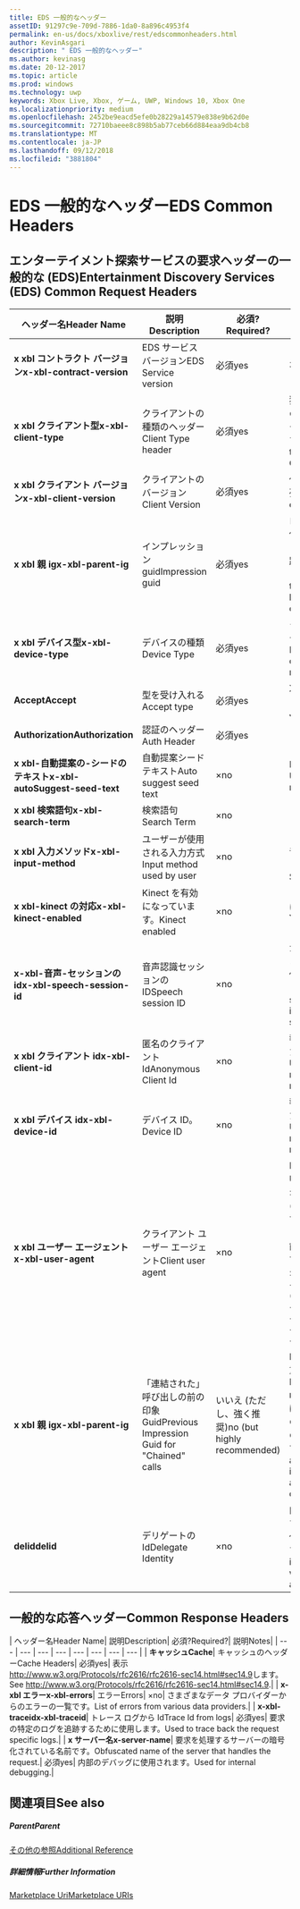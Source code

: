 ```yaml
---
title: EDS 一般的なヘッダー
assetID: 91297c9e-709d-7886-1da0-8a896c4953f4
permalink: en-us/docs/xboxlive/rest/edscommonheaders.html
author: KevinAsgari
description: " EDS 一般的なヘッダー"
ms.author: kevinasg
ms.date: 20-12-2017
ms.topic: article
ms.prod: windows
ms.technology: uwp
keywords: Xbox Live, Xbox, ゲーム, UWP, Windows 10, Xbox One
ms.localizationpriority: medium
ms.openlocfilehash: 2452be9eacd5efe0b28229a14579e838e9b62d0e
ms.sourcegitcommit: 72710baeee8c898b5ab77ceb66d884eaa9db4cb8
ms.translationtype: MT
ms.contentlocale: ja-JP
ms.lasthandoff: 09/12/2018
ms.locfileid: "3881804"
---
```

# <a name="eds-common-headers"></a><span data-ttu-id="a9cef-104">EDS 一般的なヘッダー</span><span class="sxs-lookup"><span data-stu-id="a9cef-104">EDS Common Headers</span></span>

<a id="ID4EO"></a>



## <a name="entertainment-discovery-services-eds-common-request-headers"></a><span data-ttu-id="a9cef-105">エンターテイメント探索サービスの要求ヘッダーの一般的な (EDS)</span><span class="sxs-lookup"><span data-stu-id="a9cef-105">Entertainment Discovery Services (EDS) Common Request Headers</span></span>

| <span data-ttu-id="a9cef-106">ヘッダー名</span><span class="sxs-lookup"><span data-stu-id="a9cef-106">Header Name</span></span>| <span data-ttu-id="a9cef-107">説明</span><span class="sxs-lookup"><span data-stu-id="a9cef-107">Description</span></span>| <span data-ttu-id="a9cef-108">必須?</span><span class="sxs-lookup"><span data-stu-id="a9cef-108">Required?</span></span>| <span data-ttu-id="a9cef-109">説明</span><span class="sxs-lookup"><span data-stu-id="a9cef-109">Notes</span></span>|
| --- | --- | --- | --- |
| <b><span data-ttu-id="a9cef-110">x xbl コントラクト バージョン</span><span class="sxs-lookup"><span data-stu-id="a9cef-110">x-xbl-contract-version</span></span></b>| <span data-ttu-id="a9cef-111">EDS サービス バージョン</span><span class="sxs-lookup"><span data-stu-id="a9cef-111">EDS Service version</span></span>| <span data-ttu-id="a9cef-112">必須</span><span class="sxs-lookup"><span data-stu-id="a9cef-112">yes</span></span>| <span data-ttu-id="a9cef-113">3.2</span><span class="sxs-lookup"><span data-stu-id="a9cef-113">3.2</span></span>|
| <b><span data-ttu-id="a9cef-114">x xbl クライアント型</span><span class="sxs-lookup"><span data-stu-id="a9cef-114">x-xbl-client-type</span></span></b>| <span data-ttu-id="a9cef-115">クライアントの種類のヘッダー</span><span class="sxs-lookup"><span data-stu-id="a9cef-115">Client Type header</span></span>| <span data-ttu-id="a9cef-116">必須</span><span class="sxs-lookup"><span data-stu-id="a9cef-116">yes</span></span>| <span data-ttu-id="a9cef-117">独自のクライアントの種類を取得するチームに問い合わせます。</span><span class="sxs-lookup"><span data-stu-id="a9cef-117">Speak to team to get your own Client Type .</span></span>|
| <b><span data-ttu-id="a9cef-118">x xbl クライアント バージョン</span><span class="sxs-lookup"><span data-stu-id="a9cef-118">x-xbl-client-version</span></span></b>| <span data-ttu-id="a9cef-119">クライアントのバージョン</span><span class="sxs-lookup"><span data-stu-id="a9cef-119">Client Version</span></span>| <span data-ttu-id="a9cef-120">必須</span><span class="sxs-lookup"><span data-stu-id="a9cef-120">yes</span></span>| <span data-ttu-id="a9cef-121">任意の空でない文字列。</span><span class="sxs-lookup"><span data-stu-id="a9cef-121">Any non-empty string.</span></span>|
| <b><span data-ttu-id="a9cef-122">x xbl 親 ig</span><span class="sxs-lookup"><span data-stu-id="a9cef-122">x-xbl-parent-ig</span></span></b>| <span data-ttu-id="a9cef-123">インプレッション guid</span><span class="sxs-lookup"><span data-stu-id="a9cef-123">Impression guid</span></span>| <span data-ttu-id="a9cef-124">必須</span><span class="sxs-lookup"><span data-stu-id="a9cef-124">yes</span></span>| <span data-ttu-id="a9cef-125">ログに記録し、その他のサービス呼び出しの間での要求を追跡するために使用します。</span><span class="sxs-lookup"><span data-stu-id="a9cef-125">Used to track request in logs and across other service calls.</span></span>|
| <b><span data-ttu-id="a9cef-126">x xbl デバイス型</span><span class="sxs-lookup"><span data-stu-id="a9cef-126">x-xbl-device-type</span></span></b>| <span data-ttu-id="a9cef-127">デバイスの種類</span><span class="sxs-lookup"><span data-stu-id="a9cef-127">Device Type</span></span>| <span data-ttu-id="a9cef-128">必須</span><span class="sxs-lookup"><span data-stu-id="a9cef-128">yes</span></span>| <span data-ttu-id="a9cef-129">クライアントを表すデバイスです。</span><span class="sxs-lookup"><span data-stu-id="a9cef-129">Device that the client is representing .</span></span>|
| <b><span data-ttu-id="a9cef-130">Accept</span><span class="sxs-lookup"><span data-stu-id="a9cef-130">Accept</span></span></b>| <span data-ttu-id="a9cef-131">型を受け入れる</span><span class="sxs-lookup"><span data-stu-id="a9cef-131">Accept type</span></span>| <span data-ttu-id="a9cef-132">必須</span><span class="sxs-lookup"><span data-stu-id="a9cef-132">yes</span></span>| <span data-ttu-id="a9cef-133">XML または JSON します。</span><span class="sxs-lookup"><span data-stu-id="a9cef-133">XML or JSON.</span></span>|
| <b><span data-ttu-id="a9cef-134">Authorization</span><span class="sxs-lookup"><span data-stu-id="a9cef-134">Authorization</span></span></b>| <span data-ttu-id="a9cef-135">認証のヘッダー</span><span class="sxs-lookup"><span data-stu-id="a9cef-135">Auth Header</span></span>| <span data-ttu-id="a9cef-136">必須</span><span class="sxs-lookup"><span data-stu-id="a9cef-136">yes</span></span>|  |
| <b><span data-ttu-id="a9cef-137">x xbl-自動提案の-シードのテキスト</span><span class="sxs-lookup"><span data-stu-id="a9cef-137">x-xbl-autoSuggest-seed-text</span></span></b>| <span data-ttu-id="a9cef-138">自動提案シード テキスト</span><span class="sxs-lookup"><span data-stu-id="a9cef-138">Auto suggest seed text</span></span>| <span data-ttu-id="a9cef-139">×</span><span class="sxs-lookup"><span data-stu-id="a9cef-139">no</span></span>| <span data-ttu-id="a9cef-140">BI の使用と関連性</span><span class="sxs-lookup"><span data-stu-id="a9cef-140">Used For BI and relevance</span></span>|
| <b><span data-ttu-id="a9cef-141">x xbl 検索語句</span><span class="sxs-lookup"><span data-stu-id="a9cef-141">x-xbl-search-term</span></span></b>| <span data-ttu-id="a9cef-142">検索語句</span><span class="sxs-lookup"><span data-stu-id="a9cef-142">Search Term</span></span>| <span data-ttu-id="a9cef-143">×</span><span class="sxs-lookup"><span data-stu-id="a9cef-143">no</span></span>|  |
| <b><span data-ttu-id="a9cef-144">x xbl 入力メソッド</span><span class="sxs-lookup"><span data-stu-id="a9cef-144">x-xbl-input-method</span></span></b>| <span data-ttu-id="a9cef-145">ユーザーが使用される入力方式</span><span class="sxs-lookup"><span data-stu-id="a9cef-145">Input method used by user</span></span>| <span data-ttu-id="a9cef-146">×</span><span class="sxs-lookup"><span data-stu-id="a9cef-146">no</span></span>| <span data-ttu-id="a9cef-147">コント ローラー、音声認識、Kinect します。</span><span class="sxs-lookup"><span data-stu-id="a9cef-147">Controller, Speech, Kinect .</span></span>|
| <b><span data-ttu-id="a9cef-148">x xbl-kinect の対応</span><span class="sxs-lookup"><span data-stu-id="a9cef-148">x-xbl-kinect-enabled</span></span></b>| <span data-ttu-id="a9cef-149">Kinect を有効になっています。</span><span class="sxs-lookup"><span data-stu-id="a9cef-149">Kinect enabled</span></span>| <span data-ttu-id="a9cef-150">×</span><span class="sxs-lookup"><span data-stu-id="a9cef-150">no</span></span>| <span data-ttu-id="a9cef-151">はい/いいえ。</span><span class="sxs-lookup"><span data-stu-id="a9cef-151">Yes/no.</span></span>|
| <b><span data-ttu-id="a9cef-152">x-xbl-音声-セッションの id</span><span class="sxs-lookup"><span data-stu-id="a9cef-152">x-xbl-speech-session-id</span></span></b>| <span data-ttu-id="a9cef-153">音声認識セッションの ID</span><span class="sxs-lookup"><span data-stu-id="a9cef-153">Speech session ID</span></span>| <span data-ttu-id="a9cef-154">×</span><span class="sxs-lookup"><span data-stu-id="a9cef-154">no</span></span>| <span data-ttu-id="a9cef-155">かどうかのセッションでは、音声認識を使用して開始されました。</span><span class="sxs-lookup"><span data-stu-id="a9cef-155">Whether session was initiated using speech.</span></span>|
| <b><span data-ttu-id="a9cef-156">x xbl クライアント id</span><span class="sxs-lookup"><span data-stu-id="a9cef-156">x-xbl-client-id</span></span></b>| <span data-ttu-id="a9cef-157">匿名のクライアント Id</span><span class="sxs-lookup"><span data-stu-id="a9cef-157">Anonymous Client Id</span></span>| <span data-ttu-id="a9cef-158">×</span><span class="sxs-lookup"><span data-stu-id="a9cef-158">no</span></span>| <span data-ttu-id="a9cef-159">報告 BI と関連性のために使用します。</span><span class="sxs-lookup"><span data-stu-id="a9cef-159">Used for BI reporting and relevance.</span></span>|
| <b><span data-ttu-id="a9cef-160">x xbl デバイス id</span><span class="sxs-lookup"><span data-stu-id="a9cef-160">x-xbl-device-id</span></span></b>| <span data-ttu-id="a9cef-161">デバイス ID。</span><span class="sxs-lookup"><span data-stu-id="a9cef-161">Device ID</span></span>| <span data-ttu-id="a9cef-162">×</span><span class="sxs-lookup"><span data-stu-id="a9cef-162">no</span></span>| <span data-ttu-id="a9cef-163">報告 BI と関連性のために使用します。</span><span class="sxs-lookup"><span data-stu-id="a9cef-163">Used for BI reporting and relevance.</span></span>|
| <b><span data-ttu-id="a9cef-164">x xbl ユーザー エージェント</span><span class="sxs-lookup"><span data-stu-id="a9cef-164">x-xbl-user-agent</span></span></b>| <span data-ttu-id="a9cef-165">クライアント ユーザー エージェント</span><span class="sxs-lookup"><span data-stu-id="a9cef-165">Client user agent</span></span>| <span data-ttu-id="a9cef-166">×</span><span class="sxs-lookup"><span data-stu-id="a9cef-166">no</span></span>| <span data-ttu-id="a9cef-167">BI に使われます。</span><span class="sxs-lookup"><span data-stu-id="a9cef-167">Used for BI.</span></span> <span data-ttu-id="a9cef-168">"&lt;名 >/&lt;バージョン > (&lt;OS バージョン > です。&lt;プラットフォーム > です。&lt;機能 > です。&lt;製造 > です。&lt;モデル >)"。</span><span class="sxs-lookup"><span data-stu-id="a9cef-168">"&lt;name>/&lt;version> (&lt;OS version>; &lt;platform>; &lt;capability>; &lt;manufacture>; &lt;model>)".</span></span>|
| <b><span data-ttu-id="a9cef-169">x xbl 親 ig</span><span class="sxs-lookup"><span data-stu-id="a9cef-169">x-xbl-parent-ig</span></span></b>| <span data-ttu-id="a9cef-170">「連結された」呼び出しの前の印象 Guid</span><span class="sxs-lookup"><span data-stu-id="a9cef-170">Previous Impression Guid for "Chained" calls</span></span>| <span data-ttu-id="a9cef-171">いいえ (ただし、強く推奨)</span><span class="sxs-lookup"><span data-stu-id="a9cef-171">no (but highly recommended)</span></span>| <span data-ttu-id="a9cef-172">BI 関連性のために重要です。</span><span class="sxs-lookup"><span data-stu-id="a9cef-172">Important for BI relevance.</span></span> <span data-ttu-id="a9cef-173">たとえば、参照の呼び出しの IG は、呼び出しの詳細は次の親 IG です。</span><span class="sxs-lookup"><span data-stu-id="a9cef-173">For example, a Browse call's IG is the parent IG for a following up detail call.</span></span>|
| <b><span data-ttu-id="a9cef-174">delid</span><span class="sxs-lookup"><span data-stu-id="a9cef-174">delid</span></span></b>| <span data-ttu-id="a9cef-175">デリゲートの Id</span><span class="sxs-lookup"><span data-stu-id="a9cef-175">Delegate Identity</span></span>| <span data-ttu-id="a9cef-176">×</span><span class="sxs-lookup"><span data-stu-id="a9cef-176">no</span></span>| <span data-ttu-id="a9cef-177">内部サービスで使用すると、ユーザーの代わりに動作します。</span><span class="sxs-lookup"><span data-stu-id="a9cef-177">Used by internal services to work on behalf of a user.</span></span>|

## <a name="common-response-headers"></a><span data-ttu-id="a9cef-178">一般的な応答ヘッダー</span><span class="sxs-lookup"><span data-stu-id="a9cef-178">Common Response Headers</span></span>

| <span data-ttu-id="a9cef-179">ヘッダー名</span><span class="sxs-lookup"><span data-stu-id="a9cef-179">Header Name</span></span>| <span data-ttu-id="a9cef-180">説明</span><span class="sxs-lookup"><span data-stu-id="a9cef-180">Description</span></span>| <span data-ttu-id="a9cef-181">必須?</span><span class="sxs-lookup"><span data-stu-id="a9cef-181">Required?</span></span>| <span data-ttu-id="a9cef-182">説明</span><span class="sxs-lookup"><span data-stu-id="a9cef-182">Notes</span></span>|
| --- | --- | --- | --- | --- | --- | --- | --- |
| <b><span data-ttu-id="a9cef-183">キャッシュ</span><span class="sxs-lookup"><span data-stu-id="a9cef-183">Cache</span></span></b>| <span data-ttu-id="a9cef-184">キャッシュのヘッダー</span><span class="sxs-lookup"><span data-stu-id="a9cef-184">Cache Headers</span></span>| <span data-ttu-id="a9cef-185">必須</span><span class="sxs-lookup"><span data-stu-id="a9cef-185">yes</span></span>| <span data-ttu-id="a9cef-186">表示<a href="http://www.w3.org/Protocols/rfc2616/rfc2616-sec14.html#sec14.9">http://www.w3.org/Protocols/rfc2616/rfc2616-sec14.html#sec14.9</a>します。</span><span class="sxs-lookup"><span data-stu-id="a9cef-186">See <a href="http://www.w3.org/Protocols/rfc2616/rfc2616-sec14.html#sec14.9">http://www.w3.org/Protocols/rfc2616/rfc2616-sec14.html#sec14.9</a>.</span></span>|
| <b><span data-ttu-id="a9cef-187">x-xbl エラー</span><span class="sxs-lookup"><span data-stu-id="a9cef-187">x-xbl-errors</span></span></b>| <span data-ttu-id="a9cef-188">エラー</span><span class="sxs-lookup"><span data-stu-id="a9cef-188">Errors</span></span>| <span data-ttu-id="a9cef-189">×</span><span class="sxs-lookup"><span data-stu-id="a9cef-189">no</span></span>| <span data-ttu-id="a9cef-190">さまざまなデータ プロバイダーからのエラーの一覧です。</span><span class="sxs-lookup"><span data-stu-id="a9cef-190">List of errors from various data providers.</span></span>|
| <b><span data-ttu-id="a9cef-191">x-xbl-traceid</span><span class="sxs-lookup"><span data-stu-id="a9cef-191">x-xbl-traceid</span></span></b>| <span data-ttu-id="a9cef-192">トレース ログから Id</span><span class="sxs-lookup"><span data-stu-id="a9cef-192">Trace Id from logs</span></span>| <span data-ttu-id="a9cef-193">必須</span><span class="sxs-lookup"><span data-stu-id="a9cef-193">yes</span></span>| <span data-ttu-id="a9cef-194">要求の特定のログを追跡するために使用します。</span><span class="sxs-lookup"><span data-stu-id="a9cef-194">Used to trace back the request specific logs.</span></span>|
| <b><span data-ttu-id="a9cef-195">x サーバー名</span><span class="sxs-lookup"><span data-stu-id="a9cef-195">x-server-name</span></span></b>| <span data-ttu-id="a9cef-196">要求を処理するサーバーの暗号化されている名前です。</span><span class="sxs-lookup"><span data-stu-id="a9cef-196">Obfuscated name of the server that handles the request.</span></span>| <span data-ttu-id="a9cef-197">必須</span><span class="sxs-lookup"><span data-stu-id="a9cef-197">yes</span></span>| <span data-ttu-id="a9cef-198">内部のデバッグに使用されます。</span><span class="sxs-lookup"><span data-stu-id="a9cef-198">Used for internal debugging.</span></span>|

<a id="ID4EECAC"></a>


## <a name="see-also"></a><span data-ttu-id="a9cef-199">関連項目</span><span class="sxs-lookup"><span data-stu-id="a9cef-199">See also</span></span>

<a id="ID4EGCAC"></a>


##### <a name="parent"></a><span data-ttu-id="a9cef-200">Parent</span><span class="sxs-lookup"><span data-stu-id="a9cef-200">Parent</span></span>  

[<span data-ttu-id="a9cef-201">その他の参照</span><span class="sxs-lookup"><span data-stu-id="a9cef-201">Additional Reference</span></span>](atoc-xboxlivews-reference-additional.md)


<a id="ID4ESCAC"></a>


##### <a name="further-information"></a><span data-ttu-id="a9cef-202">詳細情報</span><span class="sxs-lookup"><span data-stu-id="a9cef-202">Further Information</span></span>

[<span data-ttu-id="a9cef-203">Marketplace Uri</span><span class="sxs-lookup"><span data-stu-id="a9cef-203">Marketplace URIs</span></span>](../uri/marketplace/atoc-reference-marketplace.md)
